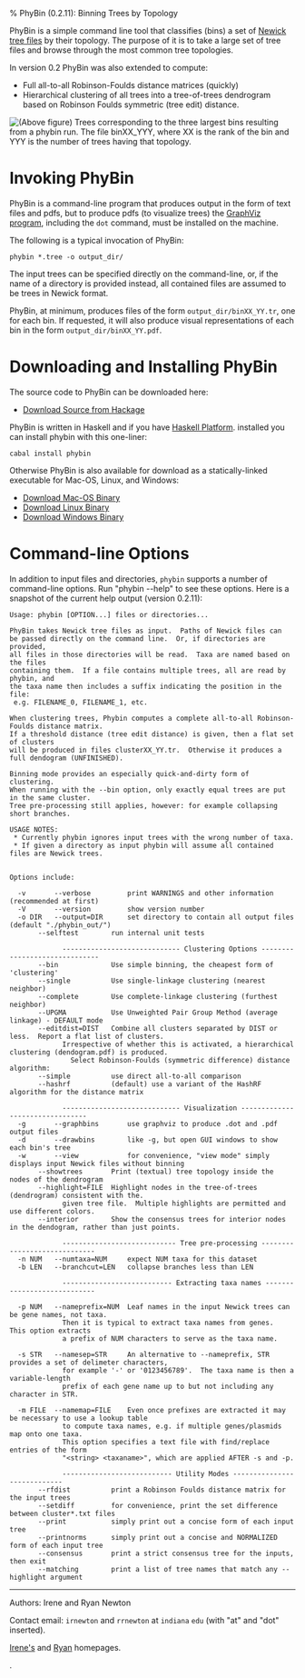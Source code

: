 % PhyBin (0.2.11): Binning Trees by Topology


PhyBin is a simple command line tool that classifies (bins) a set of
  [Newick tree files](http://en.wikipedia.org/wiki/Newick_format) 
by their topology.  The purpose of it is to take a large set of tree
files and browse through the most common tree topologies.

In version 0.2 PhyBin was also extended to compute:

 * Full all-to-all Robinson-Foulds distance matrices (quickly)
 * Hierarchical clustering of all trees into a tree-of-trees dendrogram based on 
   Robinson Foulds symmetric (tree edit) distance.

![(Above figure) Trees corresponding to the three largest bins resulting from a
  phybin run.  The file `binXX_YYY`, where `XX` is the rank of the bin and
  `YYY` is the number of trees having that topology.](trees.jpg)

Invoking PhyBin 
===============

PhyBin is a command-line program that produces output in the form of
text files and pdfs, but to produce pdfs (to visualize trees) the
  [GraphViz program](http://www.graphviz.org/),
including the `dot` command, must be installed on the machine.

The following is a typical invocation of PhyBin:

    phybin *.tree -o output_dir/

The input trees can be specified directly on the command-line, or, if the
name of a directory is provided instead, all contained files are
assumed to be trees in Newick format.

PhyBin, at minimum, produces files of the form
`output_dir/binXX_YY.tr`, one for each bin.  If
requested, it will also produce visual representations of each bin in
the form `output_dir/binXX_YY.pdf`.

Downloading and Installing PhyBin
=================================

The source code to PhyBin can be downloaded here:

  * [Download Source from Hackage](http://hackage.haskell.org/package/phybin)

PhyBin is written in Haskell and if you have 
  [Haskell Platform](http://hackage.haskell.org/platform/).
installed you can install phybin with this one-liner:

    cabal install phybin

Otherwise PhyBin is also available for download as a statically-linked
executable for Mac-OS, Linux, and Windows:

  * [Download Mac-OS Binary](phybin-0.2.11.mac) 
  * [Download Linux Binary](phybin-0.2.11.x86_64_linux)
  * [Download Windows Binary](phybin-0.2.11_windows.exe)
  


Command-line Options
====================

In addition to input files and directories, `phybin` supports a number
of command-line options.  Run "phybin --help" to see these options.
Here is a snapshot of the current help output (version 0.2.11):

    Usage: phybin [OPTION...] files or directories...

    PhyBin takes Newick tree files as input.  Paths of Newick files can
    be passed directly on the command line.  Or, if directories are provided,
    all files in those directories will be read.  Taxa are named based on the files
    containing them.  If a file contains multiple trees, all are read by phybin, and
    the taxa name then includes a suffix indicating the position in the file:
     e.g. FILENAME_0, FILENAME_1, etc.

    When clustering trees, Phybin computes a complete all-to-all Robinson-Foulds distance matrix.
    If a threshold distance (tree edit distance) is given, then a flat set of clusters
    will be produced in files clusterXX_YY.tr.  Otherwise it produces a full dendogram (UNFINISHED).

    Binning mode provides an especially quick-and-dirty form of clustering.
    When running with the --bin option, only exactly equal trees are put in the same cluster.
    Tree pre-processing still applies, however: for example collapsing short branches.

    USAGE NOTES:
     * Currently phybin ignores input trees with the wrong number of taxa.
     * If given a directory as input phybin will assume all contained files are Newick trees.


    Options include:

      -v       --verbose         print WARNINGS and other information (recommended at first)
      -V       --version         show version number
      -o DIR   --output=DIR      set directory to contain all output files (default "./phybin_out/")
	       --selftest        run internal unit tests

				 ----------------------------- Clustering Options ------------------------------
	       --bin             Use simple binning, the cheapest form of 'clustering'
	       --single          Use single-linkage clustering (nearest neighbor)
	       --complete        Use complete-linkage clustering (furthest neighbor)
	       --UPGMA           Use Unweighted Pair Group Method (average linkage) - DEFAULT mode
	       --editdist=DIST   Combine all clusters separated by DIST or less.  Report a flat list of clusters.
				 Irrespective of whether this is activated, a hierarchical clustering (dendogram.pdf) is produced.
				   Select Robinson-Foulds (symmetric difference) distance algorithm:
	       --simple          use direct all-to-all comparison
	       --hashrf          (default) use a variant of the HashRF algorithm for the distance matrix

				 ----------------------------- Visualization --------------------------------
      -g       --graphbins       use graphviz to produce .dot and .pdf output files
      -d       --drawbins        like -g, but open GUI windows to show each bin's tree
      -w       --view            for convenience, "view mode" simply displays input Newick files without binning
	       --showtrees       Print (textual) tree topology inside the nodes of the dendrogram
	       --highlight=FILE  Highlight nodes in the tree-of-trees (dendrogram) consistent with the.
				 given tree file.  Multiple highlights are permitted and use different colors.
	       --interior        Show the consensus trees for interior nodes in the dendogram, rather than just points.

				 ---------------------------- Tree pre-processing -----------------------------
      -n NUM   --numtaxa=NUM     expect NUM taxa for this dataset
      -b LEN   --branchcut=LEN   collapse branches less than LEN

				 --------------------------- Extracting taxa names ----------------------------

      -p NUM   --nameprefix=NUM  Leaf names in the input Newick trees can be gene names, not taxa.
				 Then it is typical to extract taxa names from genes.  This option extracts
				 a prefix of NUM characters to serve as the taxa name.

      -s STR   --namesep=STR     An alternative to --nameprefix, STR provides a set of delimeter characters,
				 for example '-' or '0123456789'.  The taxa name is then a variable-length
				 prefix of each gene name up to but not including any character in STR.

      -m FILE  --namemap=FILE    Even once prefixes are extracted it may be necessary to use a lookup table
				 to compute taxa names, e.g. if multiple genes/plasmids map onto one taxa.
				 This option specifies a text file with find/replace entries of the form
				 "<string> <taxaname>", which are applied AFTER -s and -p.

				 --------------------------- Utility Modes ----------------------------
	       --rfdist          print a Robinson Foulds distance matrix for the input trees
	       --setdiff         for convenience, print the set difference between cluster*.txt files
	       --print           simply print out a concise form of each input tree
	       --printnorms      simply print out a concise and NORMALIZED form of each input tree
	       --consensus       print a strict consensus tree for the inputs, then exit
	       --matching        print a list of tree names that match any --highlight argument


- - - - - - - - - - - - - - -
Authors: Irene and Ryan Newton

Contact email: `irnewton` and `rrnewton` at `indiana` `edu` (with "at" and "dot" inserted).

[Irene's](http://www.bio.indiana.edu/faculty/directory/profile.php?person=irnewton) and 
[Ryan](http://www.cs.indiana.edu/~rrnewton/homepage.html) homepages.

.


